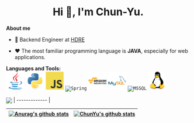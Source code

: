 

<h1 align="center">Hi 👋, I'm Chun-Yu.</h1>

**About me**
- 💼 Backend Engineer at [HDRE](https://www.hdrenewables.com/)

- ❤️ The most familiar programming language is **JAVA**, especially for web applications.




**Languages and Tools:**  
<code><img height="50" src="https://raw.githubusercontent.com/devicons/devicon/master/icons/java/java-original.svg" alt="Java"></code>
<code><img height="50" src="https://raw.githubusercontent.com/devicons/devicon/master/icons/python/python-original.svg" alt="Python"></code>
<code><img height="50" src="https://raw.githubusercontent.com/devicons/devicon/master/icons/javascript/javascript-original.svg" alt="Javascript"></code>
<code><img height="50" src="https://www.vectorlogo.zone/logos/springio/springio-icon.svg" alt="Spring"></code>
<code><img height="50" src="https://raw.githubusercontent.com/devicons/devicon/master/icons/amazonwebservices/amazonwebservices-original-wordmark.svg" alt="AWS"></code>
<code><img height="50" src="https://raw.githubusercontent.com/devicons/devicon/master/icons/mysql/mysql-original-wordmark.svg" alt="MySQL"></code>
<code><img height="50" src="https://www.svgrepo.com/show/303229/microsoft-sql-server-logo.svg" alt="MSSQL"></code>
<code><img height="50" src="https://raw.githubusercontent.com/devicons/devicon/master/icons/linux/linux-original.svg" alt="Linux"></code>


<a href=""><img align="center" src="https://github-profile-summary-cards.vercel.app/api/cards/profile-details?username=ChunYu-Chen159&theme=default"></a>
| ------------- |

| <a href="https://github.com/anuraghazra/github-readme-stats"><img align="center" src="https://github-readme-stats.vercel.app/api/top-langs?username=chunyu-chen159&show_icons=true&locale=en&layout=compact&hide_border=true" alt="Anurag's github stats" /></a> | <a href="https://github-profile-summary-cards.vercel.app/api/cards/stats?username=ChunYu-Chen159&theme=default" /><img align="center" src="https://github-profile-summary-cards.vercel.app/api/cards/stats?username=ChunYu-Chen159&theme=default" style="border:none;" alt="ChunYu's github stats" /></a> |
| ------------- | ------------- |










